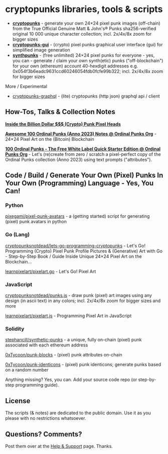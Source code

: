 


# cryptopunks libraries, tools & scripts


- [**cryptopunks**](cryptopunks) - generate your own 24×24 pixel punk images (off-chain) from the True Official Genuine Matt & John's® Punks sha256-verified original 10 000 unique character collection; incl. 2x/4x/8x zoom for bigger sizes
- [**cryptopunks-gui**](cryptopunks-gui) - (crypto) pixel punks graphical user interface (gui) for simplified image generation
- [**synthpunks**](synthpunks) - (free unlimited) 24×24 pixel punks for everyone - yes, you can - generate / claim your own synth(etic) punks ("off-blockchain") for your own (ethereum) account 40-hexdigit addresses e.g. 0x054f3b6eadc9631ccd60246054fdb0fcfe99b322; incl. 2x/4x/8x zoom for bigger sizes



More / Experimental

- [cryptopunks-graphql](cryptopunks-graphql) - (lite) cryptopunks (http json) graphql api / client






## How-Tos, Talks  & Collection Notes


[**Inside the Billion Dollar $$$ (Crypto) Punk Pixel Heads**](insidepunks)

[**Awesome 100 Ordinal Punks (Anno 2023) Notes @ Ordinal Punks Org**](https://github.com/ordinalpunks/awesome-ordinalpunks) - 24×24 Pixel Art on the (Bitcoin) Blockchain


[**100 Ordinal Punks - The Free White Label Quick Starter Edition @ Ordinal Punks Org**](https://github.com/ordinalpunks/ordinalpunks.starter) - Let's (re)create from zero / scratch a pixel-perfect
copy of the Ordinal Punks collection (Anno 2023) using text prompts ("attributes").






## Code / Build / Generate Your Own (Pixel) Punks In Your Own (Programming) Language - Yes, You Can!


### Python


[pixegami/pixel-punk-avatars](https://github.com/pixegami/pixel-punk-avatars) - a (getting started) script for generating (pixel) punk avatars in python



### Go (Lang)

[cryptopunksnotdead/lets-go-programming-cryptopunks](https://github.com/cryptopunksnotdead/lets-go-programming-cryptopunks) - Let's Go! Programming (Crypto) Pixel Punk Profile Pictures & (Generative) Art with Go - Step-by-Step Book / Guide Inside Unique 24×24 Pixel Art on the Blockchain...

[learnpixelart/pixelart.go](https://github.com/learnpixelart/pixelart.go) - Let's Go! Pixel Art



### JavaScript

[cryptopunksnotdead/punks.js](https://github.com/cryptopunksnotdead/punks.js) - draw punk (pixel) art images using any design (in ascii text) in any colors; incl. 2x/4x/8x zoom for bigger sizes and more

[learnpixelart/pixelart.js](https://github.com/learnpixelart/pixelart.js) - Programming Pixel Art in JavaScript




### Solidity


[stephancill/synthetic-punks](https://github.com/stephancill/synthetic-punks) - a unique, fully on-chain (pixel) punk associated with each ethereum address

[0xTycoon/punk-blocks](https://github.com/0xTycoon/punk-blocks) - (pixel) punk attributes on-chain

[0xTycoon/punk-identicons](https://github.com/0xTycoon/punk-identicons) - (pixel) punk identicons; generate punks based on a random number



Anything missing? Yes, you can. Add your source code repo (or step-by-step programming guide).




## License

The scripts (& notes) are dedicated to the public domain.
Use it as you please with no restrictions whatsoever.



## Questions? Comments?

Post them over at the [Help & Support](https://github.com/geraldb/help) page. Thanks.


